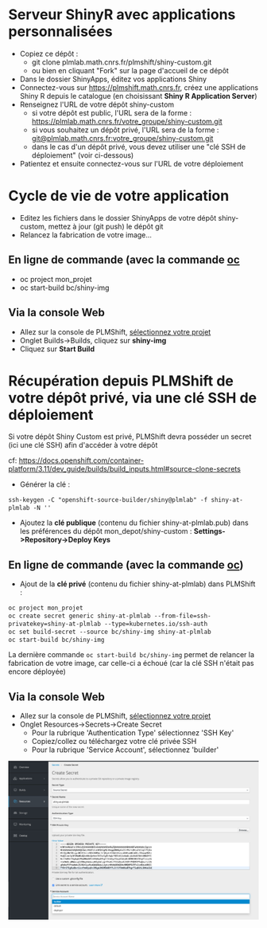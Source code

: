# Serveur ShinyR avec applications personnalisées

- Copiez ce dépôt :
  - git clone plmlab.math.cnrs.fr/plmshift/shiny-custom.git
  - ou bien en cliquant "Fork" sur la page d'accueil de ce dépôt
- Dans le dossier ShinyApps, éditez vos applications Shiny
- Connectez-vous sur https://plmshift.math.cnrs.fr, créez une applications Shiny R depuis le catalogue (en choisissant **Shiny R Application Server**)
- Renseignez l'URL de votre dépôt shiny-custom
  - si votre dépôt est public, l'URL sera de la forme : https://plmlab.math.cnrs.fr/votre_groupe/shiny-custom.git
  - si vous souhaitez un dépôt privé, l'URL sera de la forme : [git@plmlab.math.cnrs.fr:votre_groupe/shiny-custom.git](git@plmlab.math.cnrs.fr:votre_groupe/shiny-custom.git)
  - dans le cas d'un dépôt privé, vous devez utiliser une "clé SSH de déploiement" (voir ci-dessous) 
- Patientez et ensuite connectez-vous sur l'URL de votre déploiement

# Cycle de vie de votre application

- Editez les fichiers dans le dossier ShinyApps de votre dépôt shiny-custom, mettez à jour (git push) le dépôt git
- Relancez la fabrication de votre image...

## En ligne de commande (avec la commande [oc](https://github.com/openshift/origin/releases/latest)

- oc project mon_projet
- oc start-build bc/shiny-img

## Via la console Web

- Allez sur la console de PLMShift, [sélectionnez votre projet](https://plmshift.math.cnrs.fr/console/projects)
- Onglet Builds->Builds, cliquez sur **shiny-img**
- Cliquez sur **Start Build**

# Récupération depuis PLMShift de votre dépôt privé, via une clé SSH de déploiement

Si votre dépôt Shiny Custom est privé, PLMShift devra posséder un secret (ici une clé SSH) afin d'accéder à votre dépôt

cf: https://docs.openshift.com/container-platform/3.11/dev_guide/builds/build_inputs.html#source-clone-secrets

- Générer la clé :
```
ssh-keygen -C "openshift-source-builder/shiny@plmlab" -f shiny-at-plmlab -N ''
```
- Ajoutez la **clé publique** (contenu du fichier shiny-at-plmlab.pub) dans les préférences du dépôt mon_depot/shiny-custom : **Settings->Repository->Deploy Keys**

## En ligne de commande (avec la commande [oc](https://github.com/openshift/origin/releases/latest))
- Ajout de la **clé privé** (contenu du fichier shiny-at-plmlab) dans PLMShift :
```
oc project mon_projet
oc create secret generic shiny-at-plmlab --from-file=ssh-privatekey=shiny-at-plmlab --type=kubernetes.io/ssh-auth
oc set build-secret --source bc/shiny-img shiny-at-plmlab
oc start-build bc/shiny-img
```
La dernière commande ```oc start-build bc/shiny-img``` permet de relancer la fabrication de votre image, car celle-ci a échoué (car la clé SSH n'était pas encore déployée)

## Via la console Web

- Allez sur la console de PLMShift, [sélectionnez votre projet](https://plmshift.math.cnrs.fr/console/projects)
- Onglet Resources->Secrets->Create Secret
  - Pour la rubrique 'Authentication Type' sélectionnez 'SSH Key'
  - Copiez/collez ou téléchargez votre clé privée SSH
  - Pour la rubrique 'Service Account', sélectionnez 'builder'

![Ajout clé SSH](img/secret-ssh-key.png)